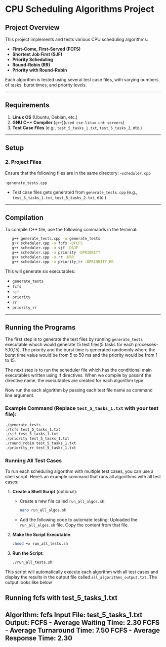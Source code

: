 
# CPU Scheduling Algorithms Project

## Project Overview
This project implements and tests various CPU scheduling algorithms:
- **First-Come, First-Served (FCFS)**
- **Shortest Job First (SJF)**
- **Priority Scheduling**
- **Round-Robin (RR)**
- **Priority with Round-Robin**

Each algorithm is tested using several test case files, with varying numbers of tasks, burst times, and priority levels.

---

## Requirements
1. **Linux OS** (Ubuntu, Debian, etc.)
2. **GNU C++ Compiler** (`g++`)(`used cse linux unt servers`)
3. **Test Case Files** (e.g., `test_5_tasks_1.txt`, `test_5_tasks_2`, etc.)

---

## Setup

### 2. Project Files
Ensure that the following files are in the same directory:
-`scheduler.cpp`

-`generate_tests.cpp`
- Test case files gets generated from `generate_tests.cpp`  (e.g., `test_5_tasks_1.txt`, `test_5_tasks_2.txt`, etc.)

---

## Compilation

To compile C++ file, use the following commands in the terminal:

```bash
   g++ generate_tests.cpp -o generate_tests
   g++ scheduler.cpp -o fcfs -DFCFS
   g++ scheduler.cpp -o sjf -DSJF
   g++ scheduler.cpp -o priority -DPRIORITY
   g++ scheduler.cpp -o rr -DRR
   g++ scheduler.cpp -o priority_rr -DPRIORITY_RR
```

This will generate six executables:
- `generate_tests`
- `fcfs`
- `sjf`
- `priority`
- `rr`
- `priority_rr`

---

## Running the Programs

The first step is to generate the test files by running `generate_tests` executable whoch would generate 15 test files(5 tasks for each processes-5,10,15). The priority and the burst time is generated randomnly where the burst time value would be from 5 to 50 ms and the priority would be from 1 to 15.

The next step is to run the scheduler file which has the conditional main executables written using if directives. When we compile by passinf the directive name, the executables are created for each algorithm type.

Now run the each algorithm by passing each test file name as command line argument.

### Example Command (Replace `test_5_tasks_1.txt` with your test file):
```bash
./generate_tests
./fcfs test_5_tasks_1.txt
./sjf test_5_tasks_1.txt
./priority test_5_tasks_1.txt
./round_robin test_5_tasks_1.txt
./priority_rr test_5_tasks_1.txt
```

### Running All Test Cases
To run each scheduling algorithm with multiple test cases, you can use a shell script. Here’s an example command that runs all algorithms with all test cases:

1. **Create a Shell Script** (optional):
   - Create a new file called `run_all_algos.sh`:

     ```bash
     nano run_all_algos.sh
     ```

   - Add the following code to automate testing: Uploaded the `run_all_algos.sh` file. Copy the content from that file.

2. **Make the Script Executable**:
   ```bash
   chmod +x run_all_tests.sh
   ```

3. **Run the Script**:
   ```bash
   ./run_all_tests.sh
   ```

This script will automatically execute each algorithm with all test cases and display the results in the output file called `all_algorithms_output.txt`. The output looks like below

Running fcfs with test_5_tasks_1.txt
----------------------------------------
Algorithm: fcfs
Input File: test_5_tasks_1.txt
Output:
FCFS - Average Waiting Time: 2.30
FCFS - Average Turnaround Time: 7.50
FCFS - Average Response Time: 2.30
----------------------------------------
